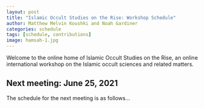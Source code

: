 ```yaml
---
layout: post
title: "Islamic Occult Studies on the Rise: Workshop Schedule"
author: Matthew Melvin Koushki and Noah Gardiner
categories: schedule
tags: [schedule, contributions]
image: hamsah-1.jpg
---
```


Welcome to the online home of Islamic Occult Studies on the Rise, an online international workshop on the Islamic occult sciences and related matters.

## Next meeting: June 25, 2021

The schedule for the next meeting is as follows...
